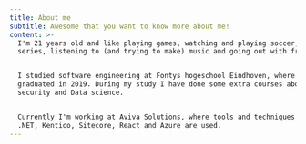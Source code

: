 ```yaml
---
title: About me
subtitle: Awesome that you want to know more about me!
content: >-
  I'm 21 years old and like playing games, watching and playing soccer, watching
  series, listening to (and trying to make) music and going out with friends.


  I studied software engineering at Fontys hogeschool Eindhoven, where I
  graduated in 2019. During my study I have done some extra courses about Cyber
  security and Data science.


  Currently I'm working at Aviva Solutions, where tools and techniques like
  .NET, Kentico, Sitecore, React and Azure are used.
---
```

